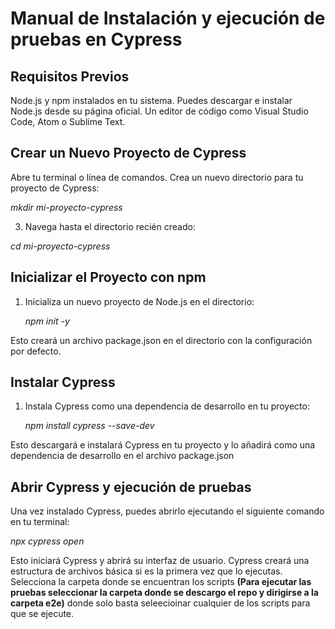 # Manual de Instalación y ejecución de pruebas en Cypress

## Requisitos Previos

Node.js y npm instalados en tu sistema. Puedes descargar e instalar Node.js desde su página oficial.
Un editor de código como Visual Studio Code, Atom o Sublime Text.

## Crear un Nuevo Proyecto de Cypress
 
Abre tu terminal o línea de comandos.
Crea un nuevo directorio para tu proyecto de Cypress:

_mkdir mi-proyecto-cypress_

 3. Navega hasta el directorio recién creado:
    
_cd mi-proyecto-cypress_

## Inicializar el Proyecto con npm

 1. Inicializa un nuevo proyecto de Node.js en el directorio:
    
    _npm init -y_
    
Esto creará un archivo package.json en el directorio con la configuración por defecto.

## Instalar Cypress

1. Instala Cypress como una dependencia de desarrollo en tu proyecto:
   
   _npm install cypress --save-dev_
   
Esto descargará e instalará Cypress en tu proyecto y lo añadirá como una dependencia de desarrollo en el archivo package.json

## Abrir Cypress y ejecución de pruebas

Una vez instalado Cypress, puedes abrirlo ejecutando el siguiente comando en tu terminal:

   _npx cypress open_
   
Esto iniciará Cypress y abrirá su interfaz de usuario. Cypress creará una estructura de archivos básica si es la primera vez que lo ejecutas.
Selecciona la carpeta donde se encuentran los scripts **(Para ejecutar las pruebas seleccionar la carpeta donde se descargo el repo y dirigirse a la carpeta e2e)** donde solo basta seleecioinar cualquier de los scripts para que se ejecute.
